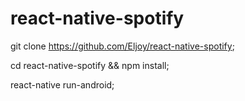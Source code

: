 # react-native-spotify
git clone https://github.com/Eljoy/react-native-spotify;

cd react-native-spotify && npm install;

react-native run-android;
